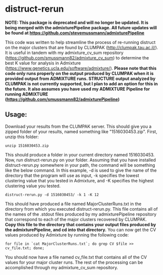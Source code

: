 # distruct-rerun

**NOTE: This package is deprecated and will no longer be updated. It is being merged with the admixturePipeline package. All future updates will be found at https://github.com/stevemussmann/admixturePipeline**

This code was written to help streamline the process of re-running distruct on the major clusters that are found by CLUMPAK (http://clumpak.tau.ac.il/).  It is useful in tandem with my admixture_cv_sum repository (https://github.com/smussmann82/admixture_cv_sum) to determine the best K value for analysis in Admixture (https://www.genetics.ucla.edu/software/admixture/). **Please note that this code only runs properly on the output produced by CLUMPAK when it is provided output from ADMIXTURE runs.  STRUCTURE output analyzed by CLUMPAK is not currently supported, but I plan to add an option for this in the future.  It also assumes you have used my ADMIXTURE Pipeline for running ADMIXTURE (https://github.com/smussmann82/admixturePipeline)**

## Usage:

Download your results from the CLUMPAK server.  This should give you a zipped folder of your results, named something like "1516030453.zip".  First, unzip this folder:
```
unzip 1516030453.zip
```
This should produce a folder in your current directory named 1516030453.  Now, run distruct-rerun.py on your folder.  Assuming that you have installed distruct-rerun.py somewhere in your path, the command will be something like the below command.  In this example, -d is used to give the name of the directory that the program will use as input, -k specifies the lowest clustering value that you tested in Admixture, and -K specifies the highest clustering value you tested.

```
distruct-rerun.py -d 1516030453/ -k 1 -K 12
```
This should have produced a file named MajorClusterRuns.txt in the directory from which you executed distruct-rerun.py.  This file contains all of the names of the .stdout files produced by my admixturePipeline repository that correspond to each of the major clusters recovered by CLUMPAK.  **Copy this file to the directory that contains your output files produced by the admixturePipeline, and cd into that directory.**  You can now get the CV values produced by Admixture by running the following code:
```
for file in `cat MajorClusterRuns.txt`; do grep CV $file >> cv_file.txt; done;
```
You should now have a file named cv_file.txt that contains all of the CV values for your major cluster runs.  The rest of the processing can be accomplished through my admixture_cv_sum repository.
